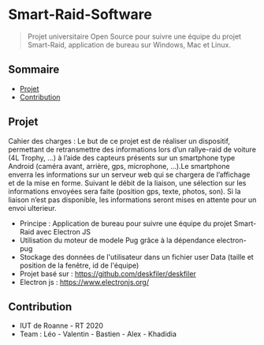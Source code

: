 # Smart-Raid-Software
<!--{h1:.massive-header.-with-tagline}-->

> Projet universitaire Open Source pour suivre une équipe du projet Smart-Raid, application de bureau sur Windows, Mac et Linux.<br>

## Sommaire

* [Projet](#Projet)
* [Contribution](#Contribution)

## Projet
Cahier des charges : Le but de ce projet est de réaliser un dispositif, permettant de retransmettre des informations lors d’un rallye-raid de voiture (4L Trophy, …) à l’aide des capteurs présents sur un smartphone type Android (caméra avant, arrière, gps, microphone, …).Le smartphone enverra les informations sur un serveur web qui se chargera de l’affichage et de la mise en forme. Suivant le débit de la liaison, une sélection sur les informations envoyées sera faite (position gps, texte, photos, son). Si la liaison n’est pas disponible, les informations seront mises en attente pour un envoi ulterieur.
* Principe : Application de bureau pour suivre une équipe du projet Smart-Raid avec Electron JS  
* Utilisation du moteur de modele Pug grâce à la dépendance electron-pug
* Stockage des données de l'utilisateur dans un fichier user Data (taille et position de la fenêtre, id de l'équipe)
* Projet basé sur : https://github.com/deskfiler/deskfiler
* Electron js : https://www.electronjs.org/

## Contribution
* IUT de Roanne - RT 2020
* Team : Léo - Valentin - Bastien - Alex - Khadidia

